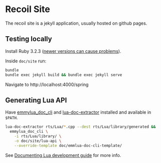 # Recoil Site

The recoil site is a jekyll application, usually hosted on github pages.

## Testing locally

Install Ruby 3.2.3 ([newer versions can cause problems](https://stackoverflow.com/a/77896791/317135)).

Inside `doc/site` run:

```bash
bundle
bundle exec jekyll build && bundle exec jekyll serve
```

Navigate to http://localhost:4000/spring

## Generating Lua API

Have [emmylua_doc_cli](https://github.com/CppCXY/emmylua-analyzer-rust/tree/main/crates/emmylua_doc_cli) and [lua-doc-extractor](https://github.com/rhys-vdw/lua-doc-extractor) installed and available in `$PATH`.

```bash
lua-doc-extractor rts/Lua/*.cpp --dest rts/Lua/library/generated &&
  emmylua_doc_cli \
    -i rts/Lua/library/ \
    -o doc/site/lua-api \
    --override-template doc/emmlua-doc-cli-template/
```

See [Documenting Lua development guide](development/documenting-lua.markdown) for more info.